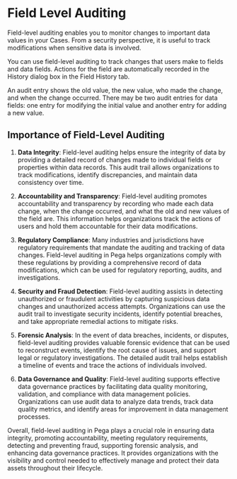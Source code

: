 # Field Level Auditing
Field-level auditing enables you to monitor changes to important data values in your Cases. From a security perspective, it is useful to track modifications when sensitive data is involved.

You can use field-level auditing to track changes that users make to fields and data fields. Actions for the field are automatically recorded in the History dialog box in the Field History tab. 

An audit entry shows the old value, the new value, who made the change, and when the change occurred. There may be two audit entries for data fields: one entry for modifying the initial value and another entry for adding a new value.

## Importance of Field-Level Auditing
1. **Data Integrity**: Field-level auditing helps ensure the integrity of data by providing a detailed record of changes made to individual fields or properties within data records. This audit trail allows organizations to track modifications, identify discrepancies, and maintain data consistency over time.

2. **Accountability and Transparency**: Field-level auditing promotes accountability and transparency by recording who made each data change, when the change occurred, and what the old and new values of the field are. This information helps organizations track the actions of users and hold them accountable for their data modifications.

3. **Regulatory Compliance**: Many industries and jurisdictions have regulatory requirements that mandate the auditing and tracking of data changes. Field-level auditing in Pega helps organizations comply with these regulations by providing a comprehensive record of data modifications, which can be used for regulatory reporting, audits, and investigations.

4. **Security and Fraud Detection**: Field-level auditing assists in detecting unauthorized or fraudulent activities by capturing suspicious data changes and unauthorized access attempts. Organizations can use the audit trail to investigate security incidents, identify potential breaches, and take appropriate remedial actions to mitigate risks.

5. **Forensic Analysis**: In the event of data breaches, incidents, or disputes, field-level auditing provides valuable forensic evidence that can be used to reconstruct events, identify the root cause of issues, and support legal or regulatory investigations. The detailed audit trail helps establish a timeline of events and trace the actions of individuals involved.

6. **Data Governance and Quality**: Field-level auditing supports effective data governance practices by facilitating data quality monitoring, validation, and compliance with data management policies. Organizations can use audit data to analyze data trends, track data quality metrics, and identify areas for improvement in data management processes.

Overall, field-level auditing in Pega plays a crucial role in ensuring data integrity, promoting accountability, meeting regulatory requirements, detecting and preventing fraud, supporting forensic analysis, and enhancing data governance practices. It provides organizations with the visibility and control needed to effectively manage and protect their data assets throughout their lifecycle.